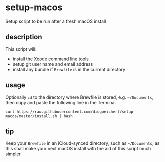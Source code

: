 # setup-macos
Setup script to be run after a fresh macOS install

## description
This script will:
- install the Xcode command line tools
- setup git user name and email address
- install any bundle if `Brewfile` is in the current directory

## usage
Optionally `cd` to the directory where Brewfile is stored, e.g. `~/Documents`, then copy and paste the following line in the Terminal
```
curl https://raw.githubusercontent.com/diogoeichert/setup-macos/master/install.sh | bash
```

## tip
Keep your `Brewfile` in an iCloud-synced directory, such as `~/Documents`, as this shall make your next macOS install with the aid of this script much simpler
